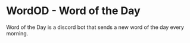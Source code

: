 # WordOD - Word of the Day
Word of the Day is a discord bot that sends a new word of the day every morning.

